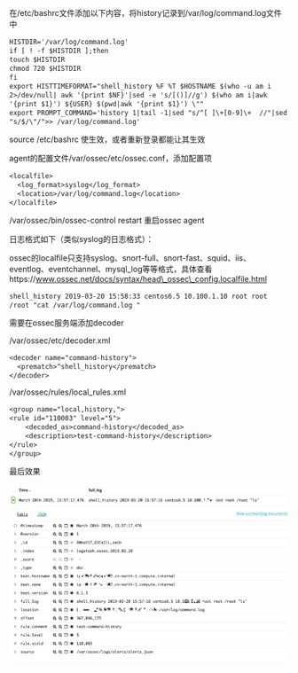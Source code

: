 在/etc/bashrc文件添加以下内容，将history记录到/var/log/command.log文件中

```
HISTDIR='/var/log/command.log'
if [ ! -f $HISTDIR ];then
touch $HISTDIR
chmod 720 $HISTDIR
fi
export HISTTIMEFORMAT="shell_history %F %T $HOSTNAME $(who -u am i 2>/dev/null| awk '{print $NF}'|sed -e 's/[()]//g') $(who am i|awk '{print $1}') ${USER} $(pwd|awk '{print $1}') \""
export PROMPT_COMMAND='history 1|tail -1|sed "s/^[ ]\+[0-9]\+  //"|sed "s/$/\"/">> /var/log/command.log'
```

source /etc/bashrc  使生效，或者重新登录都能让其生效

agent的配置文件/var/ossec/etc/ossec.conf，添加配置项

```
<localfile>
  <log_format>syslog</log_format>
  <location>/var/log/command.log</location>
</localfile>
```

/var/ossec/bin/ossec-control restart    重启ossec agent

日志格式如下（类似syslog的日志格式）：

ossec的localfile只支持syslog、snort-full、snort-fast、squid、iis、eventlog、eventchannel、mysql\_log等等格式，具体查看https://www.ossec.net/docs/syntax/head\_ossec\_config.localfile.html

```
shell_history 2019-03-20 15:58:33 centos6.5 10.100.1.10 root root /root "cat /var/log/command.log "
```

需要在ossec服务端添加decoder

/var/ossec/etc/decoder.xml

```
<decoder name="command-history">
  <prematch>^shell_history</prematch>
</decoder>
```

/var/ossec/rules/local\_rules.xml

```
<group name="local,history,">
<rule id="110003" level="5">
    <decoded_as>command-history</decoded_as>
    <description>test-command-history</description>
</rule>
</group>
```

最后效果

![](/assets/shell-command-history.png)

